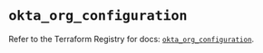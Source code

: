 # `okta_org_configuration`

Refer to the Terraform Registry for docs: [`okta_org_configuration`](https://registry.terraform.io/providers/okta/okta/4.13.1/docs/resources/org_configuration).
